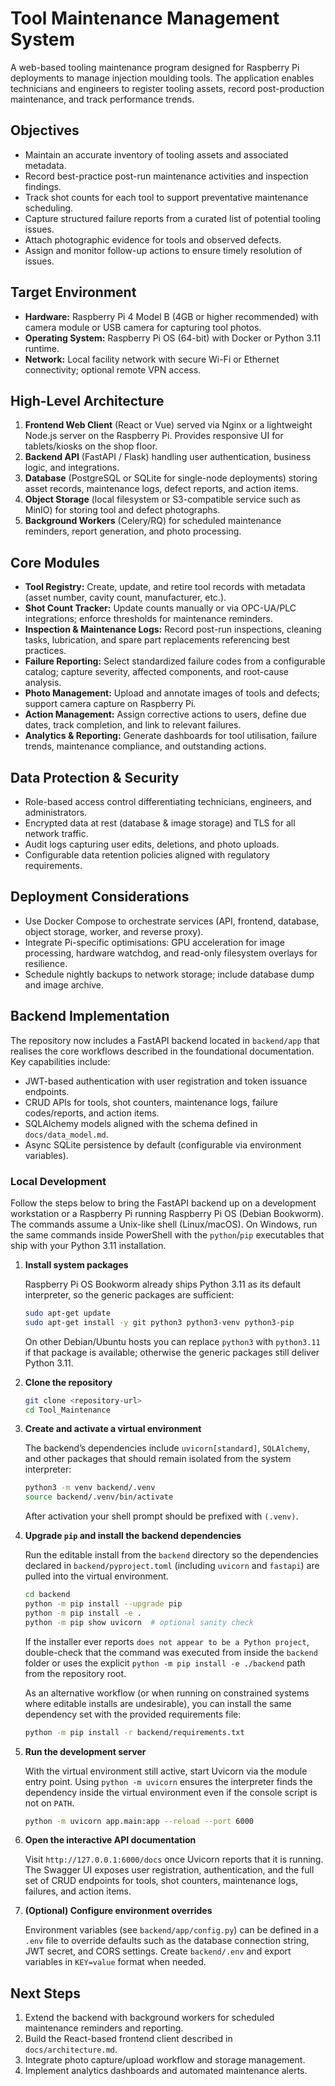 # Tool Maintenance Management System

A web-based tooling maintenance program designed for Raspberry Pi deployments to manage injection moulding tools. The application enables technicians and engineers to register tooling assets, record post-production maintenance, and track performance trends.

## Objectives
- Maintain an accurate inventory of tooling assets and associated metadata.
- Record best-practice post-run maintenance activities and inspection findings.
- Track shot counts for each tool to support preventative maintenance scheduling.
- Capture structured failure reports from a curated list of potential tooling issues.
- Attach photographic evidence for tools and observed defects.
- Assign and monitor follow-up actions to ensure timely resolution of issues.

## Target Environment
- **Hardware:** Raspberry Pi 4 Model B (4GB or higher recommended) with camera module or USB camera for capturing tool photos.
- **Operating System:** Raspberry Pi OS (64-bit) with Docker or Python 3.11 runtime.
- **Network:** Local facility network with secure Wi-Fi or Ethernet connectivity; optional remote VPN access.

## High-Level Architecture
1. **Frontend Web Client** (React or Vue) served via Nginx or a lightweight Node.js server on the Raspberry Pi. Provides responsive UI for tablets/kiosks on the shop floor.
2. **Backend API** (FastAPI / Flask) handling user authentication, business logic, and integrations.
3. **Database** (PostgreSQL or SQLite for single-node deployments) storing asset records, maintenance logs, defect reports, and action items.
4. **Object Storage** (local filesystem or S3-compatible service such as MinIO) for storing tool and defect photographs.
5. **Background Workers** (Celery/RQ) for scheduled maintenance reminders, report generation, and photo processing.

## Core Modules
- **Tool Registry:** Create, update, and retire tool records with metadata (asset number, cavity count, manufacturer, etc.).
- **Shot Count Tracker:** Update counts manually or via OPC-UA/PLC integrations; enforce thresholds for maintenance reminders.
- **Inspection & Maintenance Logs:** Record post-run inspections, cleaning tasks, lubrication, and spare part replacements referencing best practices.
- **Failure Reporting:** Select standardized failure codes from a configurable catalog; capture severity, affected components, and root-cause analysis.
- **Photo Management:** Upload and annotate images of tools and defects; support camera capture on Raspberry Pi.
- **Action Management:** Assign corrective actions to users, define due dates, track completion, and link to relevant failures.
- **Analytics & Reporting:** Generate dashboards for tool utilisation, failure trends, maintenance compliance, and outstanding actions.

## Data Protection & Security
- Role-based access control differentiating technicians, engineers, and administrators.
- Encrypted data at rest (database & image storage) and TLS for all network traffic.
- Audit logs capturing user edits, deletions, and photo uploads.
- Configurable data retention policies aligned with regulatory requirements.

## Deployment Considerations
- Use Docker Compose to orchestrate services (API, frontend, database, object storage, worker, and reverse proxy).
- Integrate Pi-specific optimisations: GPU acceleration for image processing, hardware watchdog, and read-only filesystem overlays for resilience.
- Schedule nightly backups to network storage; include database dump and image archive.

## Backend Implementation

The repository now includes a FastAPI backend located in `backend/app` that realises the
core workflows described in the foundational documentation. Key capabilities include:

- JWT-based authentication with user registration and token issuance endpoints.
- CRUD APIs for tools, shot counters, maintenance logs, failure codes/reports, and action items.
- SQLAlchemy models aligned with the schema defined in `docs/data_model.md`.
- Async SQLite persistence by default (configurable via environment variables).

### Local Development

Follow the steps below to bring the FastAPI backend up on a development workstation or a
Raspberry Pi running Raspberry Pi OS (Debian Bookworm). The commands assume a Unix-like
shell (Linux/macOS). On Windows, run the same commands inside PowerShell with the
`python`/`pip` executables that ship with your Python 3.11 installation.

1. **Install system packages**

   Raspberry Pi OS Bookworm already ships Python 3.11 as its default interpreter, so the
   generic packages are sufficient:

   ```bash
   sudo apt-get update
   sudo apt-get install -y git python3 python3-venv python3-pip
   ```

   On other Debian/Ubuntu hosts you can replace `python3` with `python3.11` if that
   package is available; otherwise the generic packages still deliver Python 3.11.

2. **Clone the repository**

   ```bash
   git clone <repository-url>
   cd Tool_Maintenance
   ```

3. **Create and activate a virtual environment**

   The backend’s dependencies include `uvicorn[standard]`, `SQLAlchemy`, and other
   packages that should remain isolated from the system interpreter:

   ```bash
   python3 -m venv backend/.venv
   source backend/.venv/bin/activate
   ```

   After activation your shell prompt should be prefixed with `(.venv)`.

4. **Upgrade `pip` and install the backend dependencies**

   Run the editable install from the `backend` directory so the dependencies declared in
   `backend/pyproject.toml` (including `uvicorn` and `fastapi`) are pulled into the virtual
   environment.

   ```bash
   cd backend
   python -m pip install --upgrade pip
   python -m pip install -e .
   python -m pip show uvicorn  # optional sanity check
   ```

   If the installer ever reports `does not appear to be a Python project`, double-check
   that the command was executed from inside the `backend` folder or uses the explicit
   `python -m pip install -e ./backend` path from the repository root.

   As an alternative workflow (or when running on constrained systems where editable
   installs are undesirable), you can install the same dependency set with the provided
   requirements file:

   ```bash
   python -m pip install -r backend/requirements.txt
   ```

5. **Run the development server**

   With the virtual environment still active, start Uvicorn via the module entry point.
   Using `python -m uvicorn` ensures the interpreter finds the dependency inside the
   virtual environment even if the console script is not on `PATH`.

   ```bash
   python -m uvicorn app.main:app --reload --port 6000
   ```

6. **Open the interactive API documentation**

   Visit `http://127.0.0.1:6000/docs` once Uvicorn reports that it is running. The Swagger
   UI exposes user registration, authentication, and the full set of CRUD endpoints for
   tools, shot counters, maintenance logs, failures, and action items.

7. **(Optional) Configure environment overrides**

   Environment variables (see `backend/app/config.py`) can be defined in a `.env` file to
   override defaults such as the database connection string, JWT secret, and CORS
   settings. Create `backend/.env` and export variables in `KEY=value` format when needed.

## Next Steps
1. Extend the backend with background workers for scheduled maintenance reminders and reporting.
2. Build the React-based frontend client described in `docs/architecture.md`.
3. Integrate photo capture/upload workflow and storage management.
4. Implement analytics dashboards and automated maintenance alerts.

